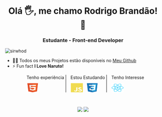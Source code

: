 <h1 align="center">Olá 🖐, me chamo Rodrigo Brandão! 🚀</h1>
<h3 align="center">Estudante - Front-end Developer</h3>
<p align="left"> <img src="https://komarev.com/ghpvc/?username=sirwhod" alt="sirwhod" /> </p>

- 👨‍💻 Todos os meus Projetos estão disponíveis no [Meu Github](https://github.com/sirwhod)
- ⚡ Fun fact **I Love Naruto!**

<div style="display: flex; flex-direction: row; gap: 15px; justify-content: center"><br>
  <div style="display: flex; flex-direction: column; gap: 10px; border: none; border-right: 1px solid black; padding-right: 5px">
  <text align="left"> Tenho experiência</text>
  <img align="center" alt="Rafa-HTML" height="30" width="40" src="https://raw.githubusercontent.com/devicons/devicon/master/icons/html5/html5-original.svg">
  </div>
  <div style="display: flex; flex-direction: column; gap: 10px; border: none; border-right: 1px solid black; padding-right: 5px">
   <text align="left"> Estou Estudando</text>
   <div style="display: flex; flex-direction: row; gap: 10px">
  <img align="center" alt="Rafa-Js" height="30" width="40" src="https://raw.githubusercontent.com/devicons/devicon/master/icons/javascript/javascript-plain.svg">
  <img align="center" alt="Rafa-CSS" height="30" width="40" src="https://raw.githubusercontent.com/devicons/devicon/master/icons/css3/css3-original.svg">
  </div>
  </div>
  <div style="display: flex; flex-direction: column; gap: 10px">
  <text align="left"> Tenho Interesse</text>
  <img align="center" alt="Rafa-React" height="30" width="40" src="https://raw.githubusercontent.com/devicons/devicon/master/icons/react/react-original.svg">
  </div>
</div><br>

##
<div align="center">
  <img height="180em" src="https://github-readme-stats.vercel.app/api?username=sirwhod&show_icons=true&theme=tokyonight&include_all_commits=true&count_private=true"/>
  <img height="180em" src="https://github-readme-stats.vercel.app/api/top-langs/?username=sirwhod&layout=compact&langs_count=7&theme=tokyonight"/>
</div>
